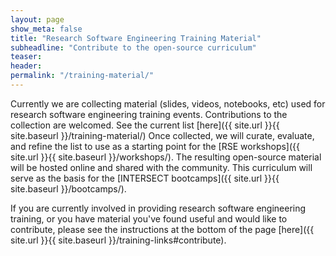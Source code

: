 ```yaml
---
layout: page
show_meta: false
title: "Research Software Engineering Training Material"
subheadline: "Contribute to the open-source curriculum"
teaser:
header:
permalink: "/training-material/"
---
```


Currently we are collecting material (slides, videos, notebooks, etc) used for research software engineering training events.
Contributions to the collection are welcomed. See the current list [here]({{ site.url }}{{ site.baseurl }}/training-material/)
Once collected, we will curate, evaluate, and refine the list to use as a starting point for the [RSE workshops]({{ site.url }}{{ site.baseurl }}/workshops/).
The resulting open-source material will be hosted online and shared with the community.
This curriculum will serve as the basis for the [INTERSECT bootcamps]({{ site.url }}{{ site.baseurl }}/bootcamps/).

If you are currently involved in providing research software engineering training, or you have material you've found useful and would like to contribute, please see the instructions at the bottom of the page [here]({{ site.url }}{{ site.baseurl }}/training-links#contribute).
